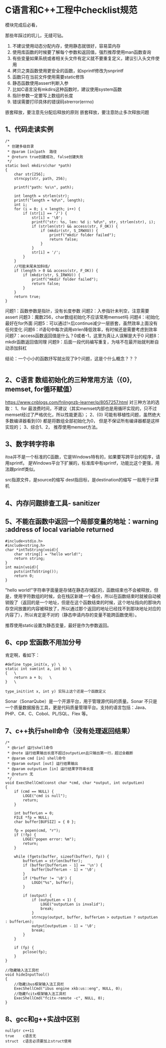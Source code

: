 # C语言和C++工程中checklist规范

模块完成后必看，

那些年踩过的坑儿，无缝可钻。

1. 不建议使用动态分配内存，使用静态就很好，容易菜内存
2. 使用库函数的时候要了解每个参数和返回值，强烈推荐使用man函数查询
3. 有些变量如果系统或者相关头文件有定义就不要重复定义，建议引入头文件使用
4. 拷贝之类函数使用更安全的函数，如sprintf修改为snprintf
5. 函数只在当前文件使用需要static修饰
6. 静态函数使用assert判断入参
7. 比如C语言没有mkdirs这种函数时，建议使用system函数
8. 指针参数一定要写上数组的长度
9. 错误需要打印具体的错误码strerror(errno)




嵌套释放，要注意先分配后释放的原则
嵌套释放，要注意防止多次释放问题






## 1、代码走读实例
```
/*
 * 创建多级目录
 * @param [in]path  路径
 * @return true创建成功, false创建失败
 */
static bool mkdirs(char *path)
{
    char str[256];
    strncpy(str, path, 256);

    printf("path: %s\n", path);

    int length = strlen(str);
    printf("length = %d\n", length);
    int i;
    for (i = 0; i < length; i++) {
        if (str[i] == '/') {
            str[i] = '\0';
            printf("str: %s, len: %d i: %d\n", str, strlen(str), i);
            if (strlen(str) && access(str, F_OK)) {
                if (mkdir(str, S_IRWXU)) {
                    printf("mkdir folder failed");
                    return false;
                }
            }
            str[i] = '/';
        }
    }
    //可能末尾未加斜线/
    if (length > 0 && access(str, F_OK)) {
        if (mkdir(str, S_IRWXU)) {
            printf("mkdir folder failed");
            return false;
        }
    }
    return true;
}
```
问题1：函数参数是指针，没有长度参数
问题2：入参指针未判空，注意需要assert
问题3：魔数256，char数组初始化不应该常用memset吗
问题4：i初始化最好在for外面
问题5：可以通过!=后continue减少一层嵌套，虽然效率上面没有任何变化
问题6：if语句中每次调用strlen降低效率，有时候还是需要考虑到效率
问题7：access函数返回值是什么？0或者-1，这里为真让人误解是大于0
问题8：mkdir函数返回值同理
问题9：后面一段代码编写重复，为啥不在最开始就判断自动添加斜杠

结论：一个小小的函数抒写就出现了9个问题，这是个什么概念？？？

```

```




## 2、C语言 数组初始化的三种常用方法（{0}, memset, for循环赋值）
https://www.cnblogs.com/fnlingnzb-learner/p/8057257.html
对三种方法的选取：
1、for 最浪费时间，不建议（其实memset内部也是用循环实现的，只不过memset经过了严格优化，所以性能更高）；
2、{0} 可能有移植性问题，虽然绝大多数编译器看到{0} 都是将数组全部初始化为0， 但是不保证所有编译器都是这样实现的；
3、综合1、2， 推荐使用memset方法。

## 3、数字转字符串
itoa并不是一个标准的C函数，它是Windows特有的，如果要写跨平台的程序，请用sprintf。
是Windows平台下扩展的，标准库中有sprintf，功能比这个更强，用法跟printf类似。

src指源文件，是source的缩写
dest指目标，是destination的缩写
一般用于计算机

## 4、内存问题排查工具- sanitizer

## 5、不能在函数中返回一个局部变量的地址：warning :address of local variable returned
```
#include<stdio.h>
#include<string.h>
char *intToString(void){
	char string[] = "hello world!";
	return string;
}
int main(void){
	puts(intToString());
	return 0;
}
```

"hello world!"字符串字面量是存储在静态存储区的，函数结束也不会被释放，但是，使用字符数组的时候，会在栈区新建一个备份，所以在函数结束时就被自动被销毁了（返回的是一个地址，但是在这个函数结束的时候，这个地址指向的那块内存空间放置的内容被释放了，所以通过那个返回的地址已经找不到那块地址对应的内容了），所以肯定是不对的（静态申请内存的变量不能跨函数使用）。

推荐使用static设置为静态变量，最好是作为参数返回。


## 6、cpp 宏函数不用加分号
肯定啊，看如下：
```
#define type_init(x, y) \
static int sum(int a, int b) \
{	\
	return a + b;	\
}	\

type_init(int x, int y) 实际上这个还是一个函数定义
```

Sonar（SonarQube）是一个开源平台，用于管理源代码的质量。Sonar 不只是一个质量数据报告工具，更是代码质量管理平台。支持的语言包括：Java、PHP、C#、C、Cobol、PL/SQL、Flex 等。

## 7、c++执行shell命令（没有处理返回结果）
```
/*
 * @brief 运行shell命令
 * @note 运行结果输出长度不超过outputLen且只输出第一行，超过会截断
 * @param cmd [in] shell命令
 * @param output [out] 运行结果输出
 * @param outputLen [in] 运行结果字符串长度
 * @return 无
 */
void ExecShellCmd(const char *cmd, char *output, int outputLen)
{
    if (cmd == NULL) {
        LOGE("cmd is null");
        return;
    }

    int bufferLen = 0;
    FILE *fp = NULL;
    char buffer[BUFSIZ] = { 0 };

    fp = popen(cmd, "r");
    if (!fp) {
        LOGE("popen error: %m");
        return;
    }

    while (fgets(buffer, sizeof(buffer), fp)) {
        bufferLen = strlen(buffer);
        if (buffer[bufferLen - 1] == '\n') {
            buffer[bufferLen - 1] = '\0';
        }
        if (*buffer != '\0') {
            LOGD("%s", buffer);
        }

        if (output) {
            if (outputLen < 1) {
                LOGE("outputLen is invalid");
                break;
            }
            strncpy(output, buffer, bufferLen > outputLen ? outputLen : bufferLen);
            output[outputLen - 1] = '\0';
            break;
        }
    }

    if (fp) {
        pclose(fp);
    }
}

//隐藏输入法工具栏
void hideInputTool()
{
    //隐藏ibus框架输入法工具栏
    ExecShellCmd("ibus engine xkb:us::eng", NULL, 0);
    //隐藏fcitx框架输入法工具栏
    ExecShellCmd("fcitx-remote -c", NULL, 0);
}
```

## 8、gcc和g++实战中区别
```
nullptr	c++11
true	c语言无
struct	c语言必须要加上struct使用
```











